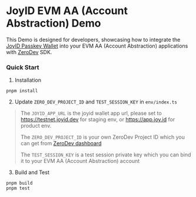 # JoyID EVM AA (Account Abstraction) Demo

This Demo is designed for developers, showcasing how to integrate the [JoyID Passkey Wallet](https://joy.id/) into your EVM AA (Account Abstraction)
applications with [ZeroDev](https://docs.zerodev.app/) SDK. 

### Quick Start

1. Installation

```
pnpm install
```

2. Update `ZERO_DEV_PROJECT_ID` and `TEST_SESSION_KEY` in `env/index.ts`

> The `JOYID_APP_URL` is the joyid wallet app url, please set to https://testnet.joyid.dev for staging env, or https://app.joy.id for product env.
>
> The `ZERO_DEV_PROJECT_ID` is your own ZeroDev Project ID which you can get from [ZeroDev dashboard](https://docs.zerodev.app/getting-started#create-a-project)
>
> The `TEST_SESSION_KEY` is a test session private key which you can bind it to your EVM AA (Account Abstraction) account


3. Build and Test

```
pnpm build
pnpm test
```
